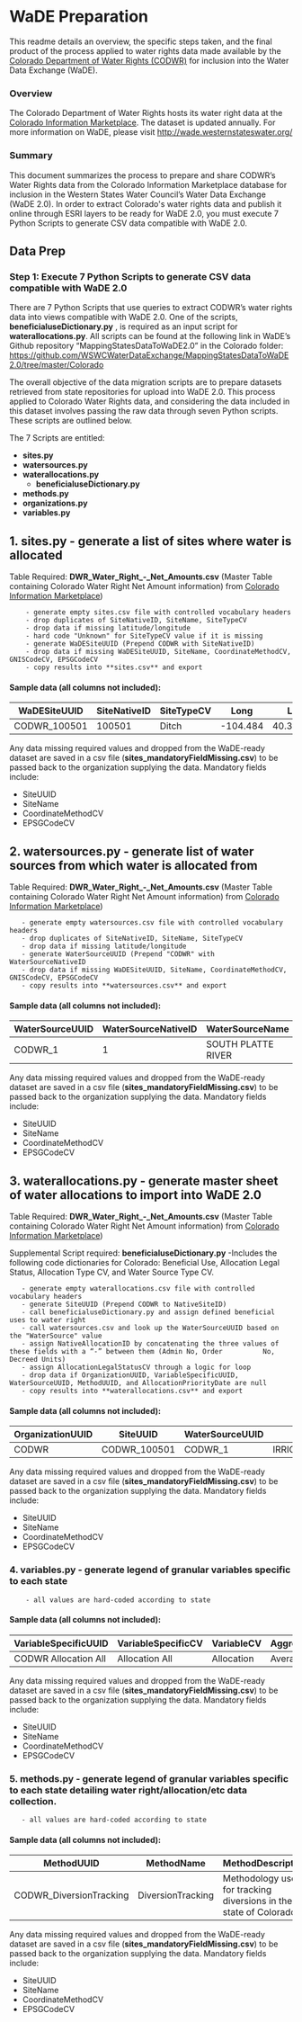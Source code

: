 # WaDE Preparation

This readme details an overview, the specific steps taken, and the final product of the process applied to water rights data made available by the [Colorado Department of Water Rights (CODWR)](https://cdnr.us/#/division/DWR) for inclusion into the Water Data Exchange (WaDE). 

### Overview 
The Colorado Department of Water Rights hosts its water right data at the [Colorado Information Marketplace](https://data.colorado.gov/Water/DWR-Water-Right-Net-Amounts/acsg-f33s).
The dataset is updated annually. For more information on WaDE, please visit http://wade.westernstateswater.org/


### Summary
This document summarizes the process to prepare and share CODWR’s Water Rights data from the Colorado Information Marketplace database for inclusion in the Western States Water Council’s Water Data Exchange (WaDE 2.0). In order to extract Colorado's water rights data and publish it online through ESRI layers to be ready for WaDE 2.0, you must execute 7 Python Scripts to generate CSV data compatible with WaDE 2.0.

 ## Data Prep
 ### Step 1: Execute 7 Python Scripts to generate CSV data compatible with WaDE 2.0

There are 7 Python Scripts that use queries to extract CODWR’s water rights data into views compatible with WaDE 2.0. One of the scripts, **beneficialuseDictionary.py** , is required as an input script for **waterallocations.py**.  All scripts can be found at the following link in WaDE’s Github repository “MappingStatesDataToWaDE2.0” in the Colorado folder:
https://github.com/WSWCWaterDataExchange/MappingStatesDataToWaDE2.0/tree/master/Colorado


The overall objective of the data migration scripts are to prepare datasets retrieved from state repositories for upload into WaDE 2.0.  This process applied to Colorado Water Rights data, and considering the data included in this dataset involves passing the raw data through seven Python scripts. These scripts are outlined below.

The 7 Scripts are entitled:
- **sites.py**
- **watersources.py**
- **waterallocations.py**
    - **beneficialuseDictionary.py**   
-  **methods.py**
-  **organizations.py**
-  **variables.py**

##  1.  sites.py - generate a list of sites where water is allocated
 Table Required: **DWR_Water_Right_-_Net_Amounts.csv** (Master Table containing Colorado Water Right Net Amount information) from [Colorado Information Marketplace](https://data.colorado.gov/Water/DWR-Water-Right-Net-Amounts/acsg-f33s))

        - generate empty sites.csv file with controlled vocabulary headers
        - drop duplicates of SiteNativeID, SiteName, SiteTypeCV       
        - drop data if missing latitude/longitude
        - hard code "Unknown" for SiteTypeCV value if it is missing      
        - generate WaDESiteUUID (Prepend CODWR with SiteNativeID)
        - drop data if missing WaDESiteUUID, SiteName, CoordinateMethodCV, GNISCodeCV, EPSGCodeCV       
        - copy results into **sites.csv** and export
        
        



#### Sample data (all columns not included):

   WaDESiteUUID | SiteNativeID | SiteTypeCV | Long | Lat|
   ------------ | ------------ | ---------- | ---- | ----|
   CODWR_100501 | 100501 |Ditch | -104.484 |40.37853|

Any data missing required values and dropped from the WaDE-ready dataset are saved in a csv file (**sites_mandatoryFieldMissing.csv**) to be passed back to the organization supplying the data.
  Mandatory fields include: 
 - SiteUUID 
 - SiteName
 - CoordinateMethodCV 
 - EPSGCodeCV



##  2. watersources.py - generate list of water sources from which water is allocated from
 Table Required: **DWR_Water_Right_-_Net_Amounts.csv** (Master Table containing Colorado Water Right Net Amount information) from [Colorado Information Marketplace](https://data.colorado.gov/Water/DWR-Water-Right-Net-Amounts/acsg-f33s))

       - generate empty watersources.csv file with controlled vocabulary headers  
       - drop duplicates of SiteNativeID, SiteName, SiteTypeCV   
       - drop data if missing latitude/longitude       
       - generate WaterSourceUUID (Prepend "CODWR" with WaterSourceNativeID
       - drop data if missing WaDESiteUUID, SiteName, CoordinateMethodCV, GNISCodeCV, EPSGCodeCV
       - copy results into **watersources.csv** and export 
 
 
   #### Sample data (all columns not included):
   
   WaterSourceUUID | WaterSourceNativeID | WaterSourceName | WaterSourceTypeCV | WaterQualityIndicatorCV|
   ------------ | ------------ | -------- | ---------- | ---- |
   CODWR_1| 1 | SOUTH PLATTE RIVER | Unknown| Unspecified|

Any data missing required values and dropped from the WaDE-ready dataset are saved in a csv file (**sites_mandatoryFieldMissing.csv**) to be passed back to the organization supplying the data. 
  Mandatory fields include: 
 - SiteUUID 
 - SiteName 
 - CoordinateMethodCV 
 - EPSGCodeCV
 
 



##  3. waterallocations.py - generate master sheet of water allocations to import into WaDE 2.0
 Table Required: **DWR_Water_Right_-_Net_Amounts.csv** (Master Table containing Colorado Water Right Net Amount information) from [Colorado Information Marketplace](https://data.colorado.gov/Water/DWR-Water-Right-Net-Amounts/acsg-f33s))

Supplemental Script required:
**beneficialuseDictionary.py**
-Includes the following code dictionaries for Colorado: Beneficial Use, Allocation Legal Status, Allocation Type CV, and Water Source Type CV.

       - generate empty waterallocations.csv file with controlled vocabulary headers
       - generate SiteUUID (Prepend CODWR to NativeSiteID)       
       - call beneficialuseDictionary.py and assign defined beneficial uses to water right 
       - call watersources.csv and look up the WaterSourceUUID based on the "WaterSource" value
       - assign NativeAllocationID by concatenating the three values of these fields with a “-” between them (Admin No, Order          No, Decreed Units)      
       - assign AllocationLegalStatusCV through a logic for loop     
       - drop data if OrganizationUUID, VariableSpecificUUID, WaterSourceUUID, MethodUUID, and AllocationPriorityDate are null
       - copy results into **waterallocations.csv** and export


####  Sample data (all columns not included):
   
   OrganizationUUID | SiteUUID | WaterSourceUUID | BeneficialUseCategory | AllocationNativeID | AllocationTypeCV | AllocationOwner | AllocationLegalStatusCV | AllocationAmount | 
   ---------------- | ------------ | -------- | ---------- | ----------- | ---------- | ----------- | --------- |------|
 CODWR | CODWR_100501 |CODWR_1| IRRIGATION,RECREATION,FISHERY |20543.0-0-C| |EMPIRE DITCH|Absolute | 612.48| 


Any data missing required values and dropped from the WaDE-ready dataset are saved in a csv file (**sites_mandatoryFieldMissing.csv**) to be passed back to the organization supplying the data.
Mandatory fields include: 
 - SiteUUID 
 - SiteName 
 - CoordinateMethodCV
 - EPSGCodeCV
 
 
 


### 4. variables.py - generate legend of granular variables specific to each state
        - all values are hard-coded according to state


#### Sample data (all columns not included):
   
   VariableSpecificUUID | VariableSpecificCV | VariableCV| AggregationStatisticCV | AggregationInterval| AggregationIntervalUnitCV| ReportYearStartMonth | ReportYearTypeCV| AmountUnitCV| MaximumAmountUnitCV|
   ---------------- | ------------ | -------- | ---------- | ----------- | ---------- | ----------- | --------- |----|-------|
  CODWR Allocation All | Allocation All | Allocation| Average | 1 |Day| 11|Irrigation|CFS|AFY|
  
  Any data missing required values and dropped from the WaDE-ready dataset are saved in a csv file (**sites_mandatoryFieldMissing.csv**) to be passed back to the organization supplying the data.
Mandatory fields include: 
 - SiteUUID 
 - SiteName 
 - CoordinateMethodCV
 - EPSGCodeCV
   

### 5. methods.py - generate legend of granular variables specific to each state detailing water right/allocation/etc data collection.
       - all values are hard-coded according to state
       
#### Sample data (all columns not included):
   
   MethodUUID | MethodName | MethodDescription| MethodNEMLink | ApplicableResourceTypeCV | MethodTypeCV| DataCoverageValue | DataQualityValueCV | DataConfidenceValue|
   ---------------- | ------------ | -------- | ---------- | ----------- | ---------- | ----------- | --------- | --------|
  CODWR_DiversionTracking| DiversionTracking | Methodology used for tracking diversions in the state of Colorado|  | Allocation | Water Withdrawals|      |         |        |

Any data missing required values and dropped from the WaDE-ready dataset are saved in a csv file (**sites_mandatoryFieldMissing.csv**) to be passed back to the organization supplying the data.
Mandatory fields include: 
 - SiteUUID 
 - SiteName 
 - CoordinateMethodCV
 - EPSGCodeCV
